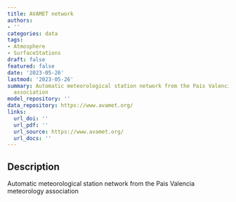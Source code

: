 ```yaml
---
title: AVAMET network
authors:
- ''
categories: data
tags:
- Atmosphere
- SurfaceStations
draft: false
featured: false
date: '2023-05-26'
lastmod: '2023-05-26'
summary: Automatic meteorological station network from the Pais Valencia meteorology
  association
model_repository: ''
data_repository: https://www.avamet.org/
links:
  url_doi: ''
  url_pdf: ''
  url_source: https://www.avamet.org/
  url_docs: ''
---
```


## Description

Automatic meteorological station network from the Pais Valencia meteorology association

